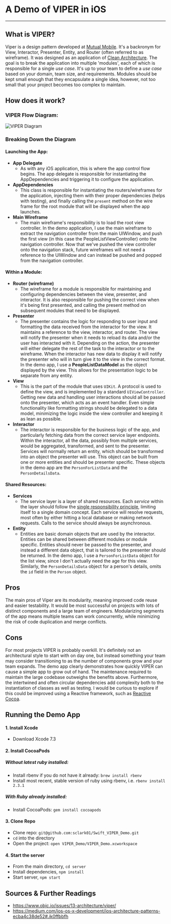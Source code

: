# A Demo of VIPER in iOS
---

## What is VIPER?
Viper is a design pattern developed at [Mutual Mobile](https://github.com/mutualmobile/). It's a backronym for View, Interactor, Presenter, Entity, and Router (often referred to as wireframe). It was designed as an application of [Clean Architecture](https://8thlight.com/blog/uncle-bob/2012/08/13/the-clean-architecture.html). The goal is to break the application into multiple 'modules', each of which is responsible for a single *use case*. It's up to your team to define a *use case* based on your domain, team size, and requirements. Modules should be kept small enough that they encapsulate a single idea, however, not too small that your project becomes too complex to maintain. 
## How does it work?
### VIPER Flow Diagram:
![VIPER Diagram](https://raw.githubusercontent.com/sclark01/Swift_VIPER_Demo/master/viper_wireframe.png "VIPER Diagram")
### Breaking Down the Diagram
#### Launching the App:
* __App Delegate__
    * As with any iOS application, this is where the app control flow begins. The app delegate is responsible for instantiating the AppDependencies and triggering it to configure the application.
* __AppDependencies__
    * This class is responsible for instantiating the routers/wireframes for the application, injecting them with their proper dependencies (helps with testing), and finally calling the `present` method on the wire frame for the root module that will be displayed when the app launches.
* __Main Wireframe__ 
    * The main wireframe's responsibility is to load the root view controller. In the demo application, I use the main wireframe to extract the navigation controller from the main UIWindow, and push the first view (in this case the PeopleListViewController) onto the navigation controller. Now that we've pushed the view controller onto the navigation stack, future wireframes will not need a reference to the UIWindow and can instead be pushed and popped from the navigation controller.

#### Within a Module:
* __Router (wireframe)__
    * The wireframe for a module is responsible for maintaining and configuring dependencies between the view, presenter, and interactor. It is also responsible for pushing the correct view when it's being first presented, and calling the present method on subsequent modules that need to be displayed.
* __Presenter__ 
    * The presenter contains the logic for responding to user input and formatting the data received from the interactor for the view. It maintains a reference to the view, interactor, and router. The view will notify the presenter when it needs to reload its data and/or the user has interacted with it. Depending on the action, the presenter will either delegate the rest of the task to the interactor or to the wireframe. When the interactor has new data to display it will notify the presenter who will in turn give it to the view in the correct format. In the demo app, I use a __PeopleListDataModel__ as the object displayed by the view. This allows for the presentation logic to be separate from any entity. 
* __View__ 
    *  This is the part of the module that uses `UIKit`. A protocol is used to define the view, and is implemented by a standard `UIViewController`. Getting new data and handling user interactions should all be passed onto the presenter, which acts as an event handler. Even simple functionality like formatting strings should be delegated to a data model, minimizing the logic inside the view controller and keeping it as lean as possible. 
* __Interactor__ 
    * The interactor is responsible for the business logic of the app, and particularly fetching data from the correct service layer endpoints. Within the interactor, all the data, possibly from multiple services, would be aggregated, transformed, and sent to the presenter. Services will normally return an entity, which should be transformed into an object the presenter will use. This object can be built from one or more entities and should be presenter specific. These objects in the demo app are the `PersonForListData` and the `PersonDetailsData`.

#### Shared Resources:
* __Services__
    * The service layer is a layer of shared resources. Each _service_ within the layer should follow the [single responsibility principle](https://en.wikipedia.org/wiki/Single_responsibility_principle), limiting itself to a single domain concept. Each service will resolve requests, most often by either hitting a local database or making network requests. Calls to the service should always be asynchronous. 
* __Entity__
    * Entities are basic domain objects that are used by the interactor. Entities can be shared between different modules or module specific. Entities should never be passed to the presenter, and instead a different data object, that is tailored to the presenter should be returned. In the demo app, I use a `PersonForListData` object for the list view, since I don't actually need the age for this view. Similarly, the `PersonDetailsData` object for a person's details, omits the `id` field in the `Person` object. 

## Pros
The main pros of Viper are its modularity, meaning improved code reuse and easier testability. It would be most successful on projects with lots of distinct components and a large team of engineers. Modularizing segments of the app means multiple teams can work concurrently, while minimizing the risk of code duplication and merge conflicts. 

## Cons
For most projects VIPER is probably overkill. It's definitely not an architectural style to start with on day one, but instead something your team may consider transitioning to as the number of components grow and your team expands. The demo app clearly demonstrates how quickly VIPER can cause a simple app to grow out of hand. The maintenance required to maintain the large codebase outweighs the benefits above. Furthermore, the intertwined and often circular dependencies add complexity both to the instantiation of classes as well as testing. I would be curious to explore if this could be improved using a Reactive framework, such as [Reactive Cocoa](https://github.com/ReactiveCocoa/ReactiveCocoa).

## Running the Demo App

#### 1. Install Xcode
* Download Xcode 7.3

#### 2. Install CocoaPods
##### Without latest ruby installed:
* Install rbenv if you do not have it already: `brew install rbenv`
* Install most recent, stable version of ruby using rbenv, i.e. `rbenv install 2.3.1` 

##### With Ruby already installed: 
* Install CocoaPods: `gem install cocoapods`

#### 3. Clone Repo 
* Clone repo: `git@github.com:sclark01/Swift_VIPER_Demo.git`
* `cd` into the directory
* Open the project: `open VIPER_Demo/VIPER_Demo.xcworkspace` 

#### 4. Start the server
* From the main directory, `cd server`
* Install dependencies, `npm install`
* Start server, `npm start`

## Sources & Further Readings
- https://www.objc.io/issues/13-architecture/viper/
- https://medium.com/ios-os-x-development/ios-architecture-patterns-ecba4c38de52#.ik0ffbbfh

